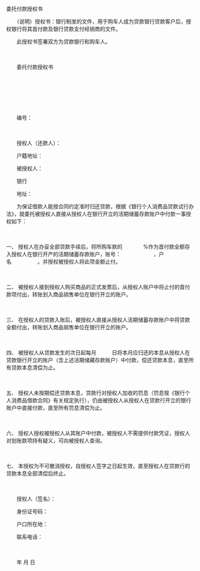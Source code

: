 



委托付款授权书



 

　　（说明）授权书：银行制发的文件，用于购车人成为贷款银行贷款客户后，授权银行将其首付款及银行贷款支付经销商的文件。　　

　　此授权书签署双方为贷款银行和购车人。

　　


 　　委托付款授权书
 
　　



　　

　　


 　　编号：
 
　　



　　授权人（还款人）：

　　户籍地址：

　　被授权人：　　　 

　　银行

　　地址：　　

　　为保证借款人能按合同约定准时归还贷款，根据《银行个人消费品贷款试行办法》，就委托被授权人直接从授权人在银行开立的活期储蓄存款账户中付款一事授权如下：

　　

一、
授权人在办妥全部贷款手续后，将所购车款的　　　　%作为首付款全额存入授权人在银行开产的活期储蓄存款账户，账号：　　　　　　 ，户名　　　　　。并授权被授权人将此项金额止付。

　　

二、
被授权人接到授权人购买商品的正式发票后，从授权人账户中将止付的首付款项付出，转账划入商品销售单位在银行开立的账户。

　　

三、
在授权人的贷款入账后，被授权人直接从授权人活期储蓄存款账户中将贷款全额付出，转账划入商品销售单位在银行开立的账户。

　　

四、
被授权人从贷款发生的次日起每月　　　日将本月应归还的本息从授权人在贷款银行开立的账户（含上述活期储藏存款账户）中付款，偿还贷款本息，直至所有贷款本息清偿为止。

　　

五、
授权人未按期偿还贷款本息，贷款行对授权人加收的罚息（罚息按《银行个人消费品借款合同》有关规定执行），仍由被授权人从授权人在贷款行开立的银行账户中直接付款，直至所有罚息清偿为止。

　　

六、
授权人授权被授权人从其账户中付款，被授权人不需提供付款凭证，授权人对划账款项持有疑义，可向被授权人查询。

　　

七、
本授权为不可撤消授权，自授权人签字之日起生效，直至授权人在贷款行的贷款本息全部清偿后终止。　　

　　

　　授权人（签名）：　　

　　身份证号码：　　

　　户口所在地：　　

　　联系电话：

　　


 　　年 月 日
 
　　

